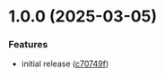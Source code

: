 # 1.0.0 (2025-03-05)


### Features

* initial release ([c70749f](https://github.com/davidgovea/mapwise/commit/c70749f4a275df0bc88fa080f52f0ffbc8a0221e))
